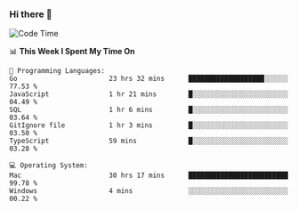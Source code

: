 ### Hi there 👋

<!--
**CrazyCollin/crazycollin** is a ✨ _special_ ✨ repository because its `README.md` (this file) appears on your GitHub profile.

Here are some ideas to get you started:

- 🔭 I’m currently working on ...
- 🌱 I’m currently learning ...
- 👯 I’m looking to collaborate on ...
- 🤔 I’m looking for help with ...
- 💬 Ask me about ...
- 📫 How to reach me: ...
- 😄 Pronouns: ...
- ⚡ Fun fact: ...
-->

<!--START_SECTION:waka-->
![Code Time](http://img.shields.io/badge/Code%20Time-2%2C424%20hrs%2042%20mins-blue)

📊 **This Week I Spent My Time On** 

```text
💬 Programming Languages: 
Go                       23 hrs 32 mins      ███████████████████░░░░░░   77.53 % 
JavaScript               1 hr 21 mins        █░░░░░░░░░░░░░░░░░░░░░░░░   04.49 % 
SQL                      1 hr 6 mins         █░░░░░░░░░░░░░░░░░░░░░░░░   03.64 % 
GitIgnore file           1 hr 3 mins         █░░░░░░░░░░░░░░░░░░░░░░░░   03.50 % 
TypeScript               59 mins             █░░░░░░░░░░░░░░░░░░░░░░░░   03.28 % 

💻 Operating System: 
Mac                      30 hrs 17 mins      █████████████████████████   99.78 % 
Windows                  4 mins              ░░░░░░░░░░░░░░░░░░░░░░░░░   00.22 % 
```


<!--END_SECTION:waka-->
